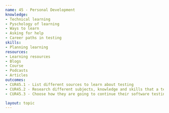 ```yaml
---
name: 45 - Personal Development
knowledge:
- Technical learning
- Pyschology of learning
- Ways to learn
- Asking for help
- Career paths in testing
skills:
- Planning learning
resources:
- Learning resources
- Blogs
- Course
- Podcasts
- Articles
outcomes:
- CUR45.1 - List different sources to learn about testing
- CUR45.2 - Research different subjects, knowledge and skills that a tester requires
- CUR45.3 - Choose how they are going to continue their software testing learning journey

layout: topic
---
```

